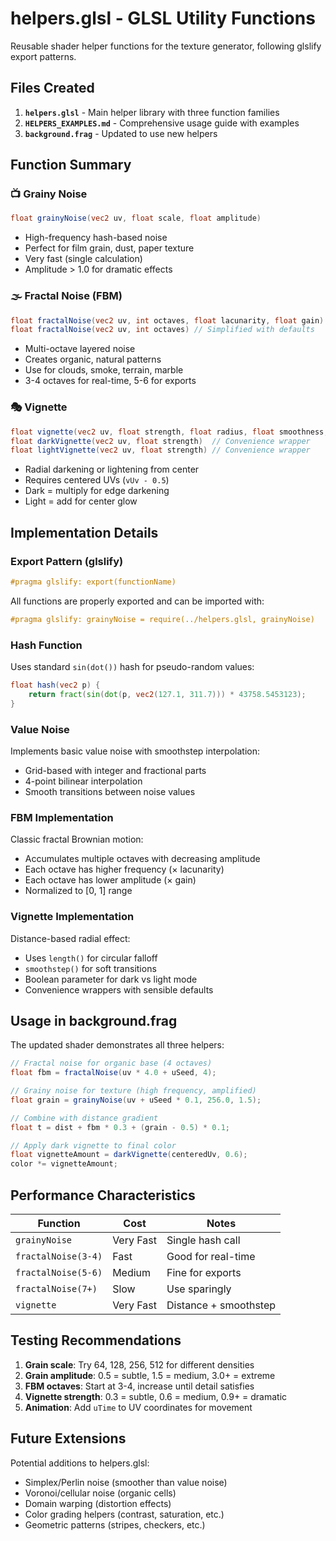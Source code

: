 # helpers.glsl - GLSL Utility Functions

Reusable shader helper functions for the texture generator, following glslify export patterns.

## Files Created

1. **`helpers.glsl`** - Main helper library with three function families
2. **`HELPERS_EXAMPLES.md`** - Comprehensive usage guide with examples
3. **`background.frag`** - Updated to use new helpers

## Function Summary

### 📺 Grainy Noise

```glsl
float grainyNoise(vec2 uv, float scale, float amplitude)
```

- High-frequency hash-based noise
- Perfect for film grain, dust, paper texture
- Very fast (single calculation)
- Amplitude > 1.0 for dramatic effects

### 🌫️ Fractal Noise (FBM)

```glsl
float fractalNoise(vec2 uv, int octaves, float lacunarity, float gain)
float fractalNoise(vec2 uv, int octaves) // Simplified with defaults
```

- Multi-octave layered noise
- Creates organic, natural patterns
- Use for clouds, smoke, terrain, marble
- 3-4 octaves for real-time, 5-6 for exports

### 🎭 Vignette

```glsl
float vignette(vec2 uv, float strength, float radius, float smoothness, bool isDark)
float darkVignette(vec2 uv, float strength)  // Convenience wrapper
float lightVignette(vec2 uv, float strength) // Convenience wrapper
```

- Radial darkening or lightening from center
- Requires centered UVs (`vUv - 0.5`)
- Dark = multiply for edge darkening
- Light = add for center glow

## Implementation Details

### Export Pattern (glslify)

```glsl
#pragma glslify: export(functionName)
```

All functions are properly exported and can be imported with:

```glsl
#pragma glslify: grainyNoise = require(../helpers.glsl, grainyNoise)
```

### Hash Function

Uses standard `sin(dot())` hash for pseudo-random values:

```glsl
float hash(vec2 p) {
    return fract(sin(dot(p, vec2(127.1, 311.7))) * 43758.5453123);
}
```

### Value Noise

Implements basic value noise with smoothstep interpolation:

- Grid-based with integer and fractional parts
- 4-point bilinear interpolation
- Smooth transitions between noise values

### FBM Implementation

Classic fractal Brownian motion:

- Accumulates multiple octaves with decreasing amplitude
- Each octave has higher frequency (× lacunarity)
- Each octave has lower amplitude (× gain)
- Normalized to [0, 1] range

### Vignette Implementation

Distance-based radial effect:

- Uses `length()` for circular falloff
- `smoothstep()` for soft transitions
- Boolean parameter for dark vs light mode
- Convenience wrappers with sensible defaults

## Usage in background.frag

The updated shader demonstrates all three helpers:

```glsl
// Fractal noise for organic base (4 octaves)
float fbm = fractalNoise(uv * 4.0 + uSeed, 4);

// Grainy noise for texture (high frequency, amplified)
float grain = grainyNoise(uv + uSeed * 0.1, 256.0, 1.5);

// Combine with distance gradient
float t = dist + fbm * 0.3 + (grain - 0.5) * 0.1;

// Apply dark vignette to final color
float vignetteAmount = darkVignette(centeredUv, 0.6);
color *= vignetteAmount;
```

## Performance Characteristics

| Function            | Cost      | Notes                 |
| ------------------- | --------- | --------------------- |
| `grainyNoise`       | Very Fast | Single hash call      |
| `fractalNoise(3-4)` | Fast      | Good for real-time    |
| `fractalNoise(5-6)` | Medium    | Fine for exports      |
| `fractalNoise(7+)`  | Slow      | Use sparingly         |
| `vignette`          | Very Fast | Distance + smoothstep |

## Testing Recommendations

1. **Grain scale**: Try 64, 128, 256, 512 for different densities
2. **Grain amplitude**: 0.5 = subtle, 1.5 = medium, 3.0+ = extreme
3. **FBM octaves**: Start at 3-4, increase until detail satisfies
4. **Vignette strength**: 0.3 = subtle, 0.6 = medium, 0.9+ = dramatic
5. **Animation**: Add `uTime` to UV coordinates for movement

## Future Extensions

Potential additions to helpers.glsl:

- Simplex/Perlin noise (smoother than value noise)
- Voronoi/cellular noise (organic cells)
- Domain warping (distortion effects)
- Color grading helpers (contrast, saturation, etc.)
- Geometric patterns (stripes, checkers, etc.)

